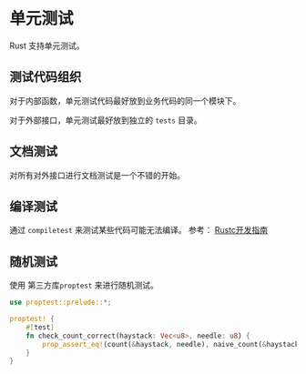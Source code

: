 # 单元测试

Rust 支持单元测试。

## 测试代码组织

对于内部函数，单元测试代码最好放到业务代码的同一个模块下。

对于外部接口，单元测试最好放到独立的 `tests` 目录。

## 文档测试

对所有对外接口进行文档测试是一个不错的开始。

## 编译测试

通过 `compiletest` 来测试某些代码可能无法编译。 参考： [Rustc开发指南](https://rustc-dev-guide.rust-lang.org/tests/adding.html#ui)

## 随机测试

使用 第三方库`proptest` 来进行随机测试。

```rust
use proptest::prelude::*;

proptest! {
    #[test]
    fn check_count_correct(haystack: Vec<u8>, needle: u8) {
        prop_assert_eq!(count(&haystack, needle), naive_count(&haystack, needle));
    }
}
```

